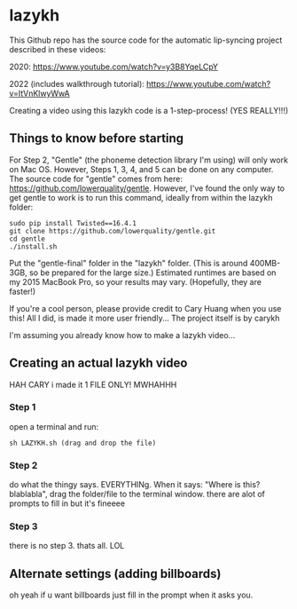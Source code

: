 # lazykh
This Github repo has the source code for the automatic lip-syncing project described in these videos:

2020: https://www.youtube.com/watch?v=y3B8YqeLCpY 

2022 (includes walkthrough tutorial): https://www.youtube.com/watch?v=ItVnKlwyWwA

Creating a video using this lazykh code is a 1-step-process! (YES REALLY!!!) 

## Things to know before starting
For Step 2, "Gentle" (the phoneme detection library I'm using) will only work on Mac OS. However, Steps 1, 3, 4, and 5 can be done on any computer. The source code for "gentle" comes from here: https://github.com/lowerquality/gentle. However, I've found the only way to get gentle to work is to run this command, ideally from within the lazykh folder:
```
sudo pip install Twisted==16.4.1
git clone https://github.com/lowerquality/gentle.git
cd gentle
./install.sh
```

Put the "gentle-final" folder in the "lazykh" folder. (This is around 400MB-3GB, so be prepared for the large size.) Estimated runtimes are based on my 2015 MacBook Pro, so your results may vary. (Hopefully, they are faster!)

If you're a cool person, please provide credit to Cary Huang when you use this! All I did, is made it more user friendly... The project itself is by carykh

I'm assuming you already know how to make a lazykh video...

## Creating an actual lazykh video
HAH CARY i made it 1 FILE ONLY! MWHAHHH

### Step 1
open a terminal and run:
```
sh LAZYKH.sh (drag and drop the file)
```

### Step 2
do what the thingy says. EVERYTHINg. When it says: "Where is this? blablabla", drag the folder/file to the terminal window. there are alot of prompts to fill in but it's fineeee

### Step 3
there is no step 3. thats all. LOL


## Alternate settings (adding billboards)
oh yeah if u want billboards just fill in the prompt when it asks you.
